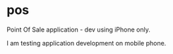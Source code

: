 # pos
Point Of Sale application - dev using iPhone only. 

I am testing application development on mobile phone.
